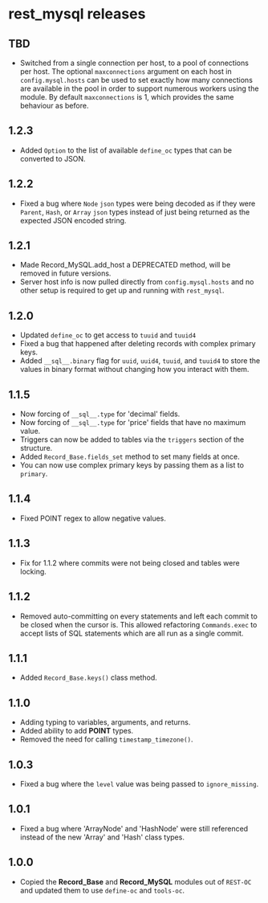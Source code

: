 # rest_mysql releases

## TBD
- Switched from a single connection per host, to a pool of connections per host. The optional `maxconnections` argument on each host in `config.mysql.hosts` can be used to set exactly how many connections are available in the pool in order to support numerous workers using the module. By default `maxconnections` is 1, which provides the same behaviour as before.

## 1.2.3
- Added `Option` to the list of available `define_oc` types that can be converted to JSON.

## 1.2.2
- Fixed a bug where `Node` `json` types were being decoded as if they were `Parent`, `Hash`, or `Array` `json` types instead of just being returned as the expected JSON encoded string.

## 1.2.1
- Made Record_MySQL.add_host a DEPRECATED method, will be removed in future versions.
- Server host info is now pulled directly from `config.mysql.hosts` and no other setup is required to get up and running with `rest_mysql`.

## 1.2.0
- Updated `define_oc` to get access to `tuuid` and `tuuid4`
- Fixed a bug that happened after deleting records with complex primary keys.
- Added `__sql__.binary` flag for `uuid`, `uuid4`, `tuuid`, and `tuuid4` to store the values in binary format without changing how you interact with them.

## 1.1.5
- Now forcing of `__sql__.type` for 'decimal' fields.
- Now forcing of `__sql__.type` for 'price' fields that have no maximum value.
- Triggers can now be added to tables via the `triggers` section of the structure.
- Added `Record_Base.fields_set` method to set many fields at once.
- You can now use complex primary keys by passing them as a list to `primary`.

## 1.1.4
- Fixed POINT regex to allow negative values.

## 1.1.3
- Fix for 1.1.2 where commits were not being closed and tables were locking.

## 1.1.2
- Removed auto-committing on every statements and left each commit to be closed when the cursor is. This allowed refactoring `Commands.exec` to accept lists of SQL statements which are all run as a single commit.

## 1.1.1
- Added `Record_Base.keys()` class method.

## 1.1.0
- Adding typing to variables, arguments, and returns.
- Added ability to add **POINT** types.
- Removed the need for calling `timestamp_timezone()`.

## 1.0.3
- Fixed a bug where the `level` value was being passed to `ignore_missing`.

## 1.0.1
- Fixed a bug where 'ArrayNode' and 'HashNode' were still referenced instead of the new 'Array' and 'Hash' class types.

## 1.0.0
- Copied the **Record_Base** and **Record_MySQL** modules out of `REST-OC` and updated them to use `define-oc` and `tools-oc`.